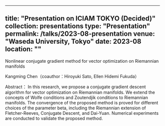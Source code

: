 
---
title: "Presentation on  ICIAM TOKYO (Decided)"
collection: presentations
type: "Presentation"
permalink: /talks/2023-08-presentation
venue: "Waseda University, Tokyo"
date: 2023-08
location: ""
---
Nonlinear conjugate gradient method for vector optimization on Riemannian manifolds

Kangming Chen（coauthor：Hiroyuki Sato, Ellen Hidemi Fukuda）

Abstract： In this research, we propose a conjugate gradient descent algorithm for vector optimization on Riemannian manifolds. We extend the concepts of Wolfe conditions and Zoutendjik conditions to Riemannian manifolds. The convergence of the proposed method is proved for different choices of the parameter beta, including the Riemannian extension of Fletcher-Reeves, Conjugate Descent, and Dai-Yuan. Numerical experiments are conducted to validate the proposed method.

